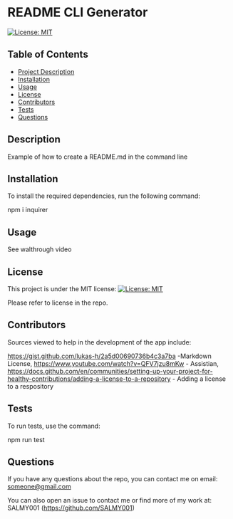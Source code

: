 # README CLI Generator

  [![License: MIT](https://img.shields.io/badge/License-MIT-yellow.svg)](https://opensource.org/licenses/MIT)

  ## Table of Contents
  - [Project Description](#Description)
  - [Installation](#Installation)
  - [Usage](#Usage)
  - [License](#License)
  - [Contributors](#Contributors)
  - [Tests](#Tests)
  - [Questions](#Questions)

  ## Description
  Example of how to create a README.md in the command line

  ## Installation
  To install the required dependencies, run the following command: 

  npm i inquirer

  ## Usage
  See walthrough video
  

  ## License
  This project is under the MIT license:
  [![License: MIT](https://img.shields.io/badge/License-MIT-yellow.svg)](https://opensource.org/licenses/MIT)

  Please refer to license in the repo.


  ## Contributors
  Sources viewed to help in the development of the app include: 

  https://gist.github.com/lukas-h/2a5d00690736b4c3a7ba -Markdown License, https://www.youtube.com/watch?v=QFV7jzu8mKw - Assistian, https://docs.github.com/en/communities/setting-up-your-project-for-healthy-contributions/adding-a-license-to-a-repository - Adding a license to a respository


  ## Tests
  To run tests, use the command: 
  
  npm run test

  ## Questions
  If you have any questions about the repo, you can contact me on email: someone@gmail.com

  You can also open an issue to contact me or find more of my work at: SALMY001 (https://github.com/SALMY001)
